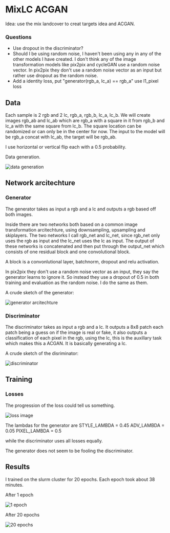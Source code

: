# MixLC ACGAN

Idea: use the mix landcover to creat targets idea and ACGAN.

### Questions

- Use dropout in the discriminator?
- Should I be using random noise, I haven't been using any in any of the other models I have created. I don't think any of the image transformation models like pix2pix and cycleGAN use a random noise vector.
  In pix2pix they don't use a random noise vector as an input but rather use dropout as the random noise.
- Add a identity loss, put "generator(rgb_a, lc_a) == rgb_a" use l1_pixel loss

## Data

Each sample is 2 rgb and 2 lc, rgb_a, rgb_b, lc_a, lc_b.
We will create images rgb_ab and lc_ab which are rgb_a with a square in it from rgb_b and lc_a with the same square from lc_b. The square location can be randomized or can only be in the center for now.
The input to the model will be rgb_a concat with lc_ab, the target will be rgb_ab.

I use horizontal or vertical flip each with a 0.5 probability.

Data generation.

![data generation](images/data_generation.png)

## Network arcitechture

### Generator

The generator takes as input a rgb and a lc and outputs a rgb based off both images.

Inside there are two networks both based on a common image transformation arcitechture, using downsampling, upsampling and skiplayers. The two networks I call rgb_net and lc_net, since rgb_net only uses the rgb as input and the lc_net uses the lc as input. The output of these networks is concatenated and then put through the output_net which consists of one residual block and one convolutional block.

A block is a convonlutional layer, batchnorm, dropout and relu activation.

In pix2pix they don't use a random noise vector as an input, they say the generator learns to ignore it. So instead they use a dropout of 0.5 in both training and evaluation as the random noise. I do the same as them.

A crude sketch of the generator:

![generator arcitechture](images/generator.png)

### Discriminator

The discriminator takes as input a rgb and a lc. It outputs a 8x8 patch each patch being a guess on if the image is real or fake, it also outputs a classification of each pixel in the rgb, using the lc, this is the auxillary task which makes this a ACGAN. It is basically generating a lc.

A crude sketch of the disriminator:

![discriminator](images/discriminator.png)

## Training

### Losses

The progression of the loss could tell us something.

![loss image](images/losses.png)

The lambdas for the generator are
STYLE_LAMBDA = 0.45
ADV_LAMBDA = 0.05
PIXEL_LAMBDA = 0.5

while the discriminator uses all losses equally.

The generator does not seem to be fooling the discriminator.

## Results

I trained on the slurm cluster for 20 epochs. Each epoch took about 38 minutes.

After 1 epoch

![1 epoch](images/gen_1.png)

After 20 epochs

![20 epochs](images/gen_20.png)

